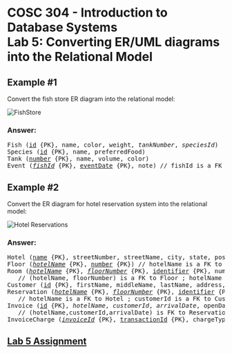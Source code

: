 # COSC 304 - Introduction to Database Systems<br>Lab 5: Converting ER/UML diagrams into the Relational Model

## Example #1

Convert the fish store ER diagram into the relational model:

![FishStore](img/FishStore.png)

### Answer:

<pre>
Fish (<u>id</u> {PK}, name, color, weight, <i>tankNumber</i>, <i>speciesId</i>)  // tankNumber is a FK to Tank, speciesId is a FK to Species
Species (<u>id</u> {PK}, name, preferredFood)
Tank (<u>number</u> {PK}, name, volume, color)
Event (<i><u>fishId</u></i> {PK}, <u>eventDate</u> {PK}, note) // fishId is a FK to Fish
</pre>

## Example #2

Convert the ER diagram for hotel reservation system into the relational model:

![Hotel Reservations](img/HotelReservationSystem.png)

### Answer:

<pre>
Hotel (<u>name</u> {PK}, streetNumber, streetName, city, state, postalCode, webAddress, phoneNumber)
Floor (<i><u>hotelName</u></i> {PK}, <u>number</u> {PK}) // hotelName is a FK to Hotel
Room (<i><u>hotelName</u></i> {PK}, <u><i>floorNumber</i></u> {PK}, <u>identifier</u> {PK}, numBeds, isSmokingRoom) 
   // (hotelName, floorNumber) is a FK to Floor ; hotelName is a FK to Hotel
Customer (<u>id</u> {PK}, firstName, middleName, lastName, address, city, state, country, postalCode, homePhoneNumber, workPhoneNumber, cellPhoneNumber, emailAddress)
Reservation (<i><u>hotelName</u></i> {PK}, <u><i>floorNumber</i></u> {PK}, <u>identifier</u> {PK}, <i><u>customerId</u></i> {PK}, <u>arrivalDate</u> {PK}, departDate, smokingRoom, numBeds, highOrLowFloor, creditCardType, creditCardNum, creditCardExpiry, <i>roomIdentifier</i>)
   // hotelName is a FK to Hotel ; customerId is a FK to Customer ; (hotelName, floorNumber, roomIdentifier) is a FK to Room
Invoice (<u>id</u> {PK}, <i>hotelName</i>, <i>customerId</i>, <i>arrivalDate</i>, openDate, closeDate, totalBalance) 
   // (hotelName,customerId,arrivalDate) is FK to Reservation
InvoiceCharge (<i><u>invoiceId</u></i> {PK}, <u>transactionId</u> {PK}, chargeType, description, amount) // InvoiceId is a FK to Invoice
</pre>

## [Lab 5 Assignment](assign/)
